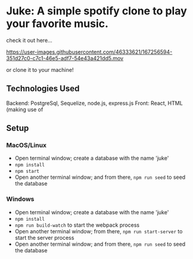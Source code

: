 # Juke: A simple spotify clone to play your favorite music. 

check it out here... 

https://user-images.githubusercontent.com/46333621/167256594-351d27c0-c7c1-46e5-adf7-54e43a421dd5.mov

or clone it to your machine! 

Technologies Used
------
Backend: PostgreSql, Sequelize, node.js, express.js
Front: React, HTML (making use of  <audio> element), Javascript, CSS


## Setup

### MacOS/Linux

- Open terminal window; create a database with the name 'juke'
- `npm install`
- `npm start`
- Open another terminal window; and from there, `npm run seed` to seed the database

### Windows

- Open terminal window; create a database with the name 'juke'
- `npm install`
- `npm run build-watch` to start the webpack process
- Open another terminal window; from there, `npm run start-server` to start the server process
- Open another terminal window; and from there, `npm run seed` to seed the database
